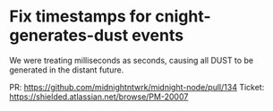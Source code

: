 # Fix timestamps for cnight-generates-dust events

We were treating milliseconds as seconds, causing all DUST to be generated in the distant future.

PR: https://github.com/midnightntwrk/midnight-node/pull/134
Ticket: https://shielded.atlassian.net/browse/PM-20007